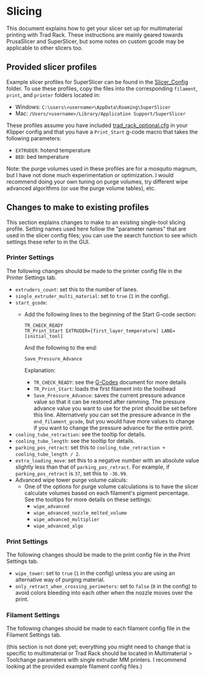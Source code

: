 # Slicing

This document explains how to get your slicer set up for multimaterial
printing with Trad Rack. These instructions are mainly geared towards
PrusaSlicer and SuperSlicer, but some notes on custom gcode may be
applicable to other slicers too.

## Provided slicer profiles

Example slicer profiles for SuperSlicer can be found in the
[Slicer_Config](/Slicer_Config/) folder. To use these profiles, copy
the files into the corresponding `filament`, `print`, and `printer`
folders located in:

- Windows: `C:\users\<username>\AppData\Roaming\SuperSlicer`
- Mac: `/Users/<username>/Library/Application Support/SuperSlicer`

These profiles assume you have included
[trad_rack_optional.cfg](/Klipper_Stuff/klipper_config/trad_rack_optional.cfg)
in your Klipper config and that you have a `Print_Start` g-code macro
that takes the following parameters:

- `EXTRUDER`: hotend temperature
- `BED`: bed temperature

Note: the purge volumes used in these profiles are for a mosquito
magnum, but I have not done much experimentation or optimization.
I would recommend doing your own tuning on purge volumes, try
different wipe advanced algorithms (or use the purge volume tables),
etc.

## Changes to make to existing profiles

This section explains changes to make to an existing single-tool
slicing profile. Setting names used here follow the "parameter names"
that are used in the slicer config files; you can use the search
function to see which settings these refer to in the GUI.

### Printer Settings

The following changes should be made to the printer config file in the
Printer Settings tab.

- `extruders_count`: set this to the number of lanes.
- `single_extruder_multi_material`: set to `true` (`1` in the config).
- `start_gcode`:
  - Add the following lines to the beginning of the Start G-code section:
    
    ```
    TR_CHECK_READY
    TR_Print_Start EXTRUDER=[first_layer_temperature] LANE=[initial_tool]
    ```

    And the following to the end:
    
    ```
    Save_Pressure_Advance
    ```
    Explanation:
    - `TR_CHECK_READY`: see the 
      [G-Codes](/docs/klipper/G-Codes.md/#tr_check_ready)
      document for more details
    - `TR_Print_Start`: loads the first filament into the toolhead
    - `Save_Pressure_Advance`: saves the current pressure advance
      value so that it can be restored after ramming. The pressure
      advance value you want to use for the print should be set before
      this line. Alternatively you can set the pressure advance in
      the `end_filament_gcode`, but you would have more values to
      change if you want to change the pressure advance for the entire
      print.
 - `cooling_tube_retraction`: see the tooltip for details.
 - `cooling_tube_length`: see the tooltip for details.
 - `parking_pos_retract`: set this to 
   `cooling_tube_retraction + cooling_tube_length / 2`.
 - `extra_loading_move`: set this to a negative number with an
   absolute value slightly less than that of `parking_pos_retract`.
   For example, if `parking_pos_retract` is `37`, set this to `-36.99`.
 - Advanced wipe tower purge volume calculs:
   - One of the options for purge volume calculations is to have the
     slicer calculate volumes based on each filament's pigment
     percentage. See the tooltips for more details on these settings:
     - `wipe_advanced`
     - `wipe_advanced_nozzle_melted_volume`
     - `wipe_advanced_multiplier`
     - `wipe_advanced_algo`

### Print Settings

The following changes should be made to the print config file in the
Print Settings tab.

- `wipe_tower`: set to `true` (`1` in the config) unless you are using
  an alternative way of purging material.
- `only_retract_when_crossing_perimeters`: set to `false` (`0` in the
  config) to avoid colors bleeding into each other when the nozzle
  moves over the print.

### Filament Settings

The following changes should be made to each filament config file in
the Filament Settings tab.

(this section is not done yet; everything you might need to change
that is specific to multimaterial or Trad Rack should be located
in Multimaterial > Toolchange parameters with single extruder MM
printers. I recommend looking at the provided example
filament config files.)

